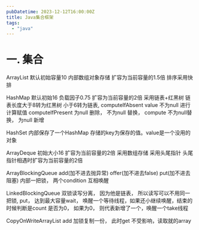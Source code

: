 ```yaml
---
pubDatetime: 2023-12-12T16:00:00Z
title: Java集合框架
tags:
  - "java"
---
```


# 一. 集合

ArrayList 默认初始容量10 内部数组对象存储 扩容为当前容量的1.5倍 排序采用快排

HashMap 默认初始16 负载因子0.75 扩容为当前容量的2倍 采用链表+红黑树 链表长度大于8转为红黑树 小于6转为链表, computeIfAbsent value 不为null 进行计算赋值 computeIfPresent 为null 删除， 不为null 替换， compute 不为null替换， 为null 新增

HashSet 内部保存了一个HashMap 存储的key为保存的值。value是一个没用的对象

ArrayDeque 初始大小16 扩容为当前容量的2倍 采用数组存储 采用头尾指针 头尾指针相遇时扩容为当前容量的2倍

ArrayBlockingQueue add(加不进去抛异常) offer(加不进去false) put(加不进去阻塞) 内部一把锁， 两个condition 互相唤醒

LinkedBlockingQueue 双锁读写分离， 因为他是链表， 所以读写可以不用同一把锁, put， 达到最大容量wait， 唤醒一个等待线程，如果还小继续唤醒，结束的时候判断是count 是否为0， 如果为0， 则代表新增了一个，唤醒一个take线程

CopyOnWriteArrayList add 加锁复制一份， 此时get 不受影响，读取就的array
